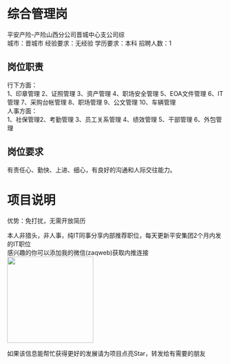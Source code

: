 # 综合管理岗
平安产险-产险山西分公司晋城中心支公司综  
城市：晋城市 经验要求：无经验 学历要求：本科  招聘人数：1

## 岗位职责
行下方面：   
1、印章管理  2、证照管理  3、资产管理  4、职场安全管理  5、EOA文件管理  6、IT管理  7、采购台帐管理  8、职场管理  9、公文管理  10、车辆管理   
人事方面：   
1、社保管理2、考勤管理 3、员工关系管理  4、绩效管理  5、干部管理  6、外包管理

## 岗位要求
有责任心、勤快、上进、细心，有良好的沟通和人际交往能力。

# 项目说明

优势：免打扰，无需开放简历

本人非猎头，非人事，纯IT同事分享内部推荐职位，每天更新平安集团2个月内发的IT职位  
感兴趣的你可以添加我的微信(zaqweb)获取内推连接  
<img src="https://github.com/zaqweb/PA-IT-JOBS/blob/master/WechatICode.jpeg"  height="200" width="200">

如果该信息能帮忙获得更好的发展请为项目点亮Star，转发给有需要的朋友




